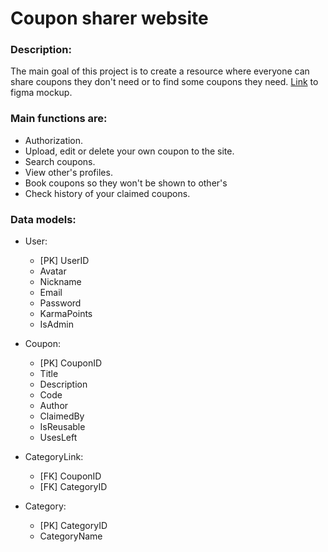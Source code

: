 # Coupon sharer website

### Description:
The main goal of this project is to create a resource where everyone can share coupons they don't need or to find some coupons they need.
[Link](https://www.figma.com/file/hVtEUirDKTP2HfESEKrzmQ/ShareTheCoupo?node-id=521%3A198&t=bWCF8sZIFBnIc086-0) to figma mockup. 

### Main functions are:
- Authorization.
- Upload, edit or delete your own coupon to the site.
- Search coupons.
- View other's profiles.
- Book coupons so they won't be shown to other's
- Check history of your claimed coupons.

### Data models:

- User:
    - [PK] UserID
    - Avatar
    - Nickname
    - Email
    - Password
    - KarmaPoints
    - IsAdmin
    
- Coupon:
    - [PK] CouponID
    - Title
    - Description
    - Code
    - Author
    - ClaimedBy
    - IsReusable
    - UsesLeft
    
- CategoryLink:
    - [FK] CouponID
    - [FK] CategoryID
    
- Category:
    - [PK] CategoryID
    - CategoryName
